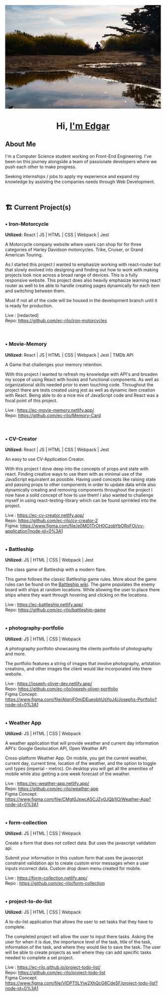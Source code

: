 <img src="images/Background.jpg" alt="Edgar sitting outside during golden hour" align="center">
<h1 align="center">Hi, <a href="#">I'm Edgar</a></h1>

## About Me
I'm a Computer Science student working on Front-End Engineering. I've been on this journey alongside a team of passionate developers where we push each other to make progress.

Seeking internships / jobs to apply my experience and expand my knowledge by assisting the companies needs through Web Development.

<br>

## 🏗️  Current Project(s)

### • Iron-Motorcycle
<b>Utilized:</b> React | JS | HTML | CSS | Webpack | Jest

A Motorcycle company website where users can shop for for three categories of Harley Davidson motorcycles. Trike, Cruiser, or Grand American
Touring.
<br>
<p>
  As I started this project I wanted to emphasize working with react-router but that slowly evolved into designing and finding out how 
  to work with making projects look nice across a broad range of devices. This is a fully responsive website. This project does also heavily
  emphasize learning react router as well to be able to handle creating pages dynamically for each item and switching between them.

  Most if not all of the code will be housed in the development branch until it is ready for production.
</p>

Live : [redacted]
<br>
Repo: https://github.com/ec-rilo/iron-motorcycles
<br>
<br><br>

### • Movie-Memory
<b>Utilized:</b> React | JS | HTML | CSS | Webpack | Jest | TMDb API

A Game that challenges your memory retention.
<br>
<p>
  With this project I wanted to refresh my knowledge with API's and broaden my scope of using React with hooks and functional 
  components. As well as organizational skills needed prior to even touching code. Throughout the project there are tests created 
  using jest as well as dynamic item creation with React. Being able to do a nice mix of JavaScript code and React was a focal point 
  of this project.  
</p>

Live : https://ec-movie-memory.netlify.app/
<br>
Repo: https://github.com/ec-rilo/Memory-Card
<br>
<br><br>

### • CV-Creator
<b>Utilized:</b> React | JS | HTML | CSS | Webpack | Jest

An easy to use CV-Application Creator.
<br>
<p>
  With this project I dove deep into the concepts of props and state with react. Finding creative ways to use them
  with as minimal use of the JavaScript equivalent as possible. Having used concepts like raising state and passing props
  to other components in order to update data while also dynamically creating and removing components throughout the project
  I now have a solid concept of how to use them! I also wanted to challenge myself in using react-testing-library which
  can be found sprinkled into the project.  
</p>

Live : https://ec-cv-creator.netlify.app/
<br>
Repo: https://github.com/ec-rilo/cv-creator-2
<br>
Figma: https://www.figma.com/file/e0MO1TrOH0CzobYbORxFOj/cv-application?node-id=0%3A1
<br><br>

### • Battleship
<b>Utilized:</b> JS | HTML | CSS | Webpack | Jest

The class game of Battleship with a modern flare.
<br>
<p>
  This game follows the classic Battleship game rules. More about the game rules can be found on the <a href="https://en.wikipedia.org/wiki/Battleship_(game)">Battleship wiki</a>. The game populates the enemy board
with ships at random locations. While allowing the user to place there ships where they want through hovering and
clicking on the locations.
</p>

Live : https://ec-battleship.netlify.app/
<br>
Repo: https://github.com/ec-rilo/battleship-game
<br><br>

### • photography-portfolio
<b>Utilized:</b> JS | HTML | CSS | Webpack

A photography portfolio showcasing the clients portfolio of photography and more.
<br>
<p>
  The portfolio features a string of images that involve photography, artstation creations, and other images the client would like incorporated into there website.
</p>

Live : https://joseph-oliver-dev.netlify.app/
<br>
Repo: https://github.com/ec-rilo/joseph-oliver-portfolio
<br>
Figma Concept: https://www.figma.com/file/AlqnjF0mlDEueobhUsYoJ4/Josephs-Portfolio?node-id=0%3A1
<br><br>

### • Weather App
<b>Utilized:</b> JS | HTML | CSS | Webpack

A weather application that will provide weather and current day information
<br>
API's: Google Geolocation API, Open Weather API
<br>
<p>
Cross-platform Weather App. On mobile, you get the current weather, current day, current time, location of the weather, and the option to toggle unit types (imperial - metric). On desktop you will get all the amenities of mobile while also getting a one week forecast of the weather.
</p>

Live : https://ec-weather-app.netlify.app/
<br>
Repo: https://github.com/ec-rilo/weather-app
<br>
Figma Concept: https://www.figma.com/file/CMgt0JxwcA5CJZy0JQb1lO/Weather-App?node-id=0%3A1
<br><br>

### • form-collection
<b>Utilized:</b> JS | HTML | CSS | Webpack

Create a form that does not collect data. But uses the javascript validation api.
<br>
<p>
Submit your information in this custom form that uses the javascript constraint validation api to create custom error messages when a user inputs incorrect data. Custom drop down menu created for mobile.
</p>

Live : https://form-collection.netlify.app/
<br>
Repo : https://github.com/ec-rilo/form-collection
<br><br>

### • project-to-do-list
<b>Utilized:</b> JS | HTML | CSS | Webpack

A to-do-list application that allows the user to set tasks that they have to complete.
<br>
<p>
  The completed project will allow the user to input there tasks. Asking the user for when it is due, the importance level of the task, title of the task, information of the task, and where they would like to save the task. The user will be able to create projects as well where they can add specific tasks needed to complete a set project.
</p>

Live : https://ec-rilo.github.io/project-todo-list/
<br>
Repo: https://github.com/ec-rilo/project-todo-list
<br>
Figma Concept: https://www.figma.com/file/VlDPT5LYiw2XhQcG6CdeSF/project-todo-list?node-id=0%3A1
<br><br>
